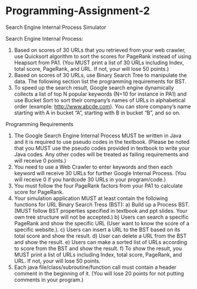 # Programming-Assignment-2
Search Engine Internal Process Simulator

Search Engine Internal Process:
1. Based on scores of 30 URLs that you retrieved from your web crawler, use Quicksort algorithm to
sort the scores for PageRank instead of using Heapsort from PA1. (You MUST print a list of 30
URLs including Index, total score, PageRank, and URL. If not, your will lose 50 points.)
2. Based on scores of 30 URLs, use Binary Search Tree to manipulate the data. The following section
list the programming requirements for BST.
3. To speed up the search result, Google search engine dynamically collects a list of top N popular
keywords (N=10 for instance in PA1) and use Bucket Sort to sort their company’s names of URLs
in alphabetical order (example: http://www.abcde.com). You can store company’s name starting
with A in bucket “A”, starting with B in bucket “B”, and so on.

Programming Requirements
1. The Google Search Engine Internal Process MUST be written in Java and it is required to use
pseudo codes in the textbook. (Please be noted that you MUST use the pseudo codes provided in
textbook to write your Java codes. Any other codes will be treated as failing requirements and will
receive 0 points.)
2. You need to use a Web Crawler to enter keywords and then each keyword will receive 30 URLs for
further Google Internal Process. (You will receive 0 if you hardcode 30 URLs in your
program/code.)
3. You must follow the four PageRank factors from your PA1 to calculate score for PageRank.
4. Your simulation application MUST at least contain the following functions for URL Binary
Search Tress (BST):
a) Build up a Process BST. (MUST follow BST properties specified in textbook and ppt
slides. Your own tree structure will not be accepted.)
b) Users can search a specific PageRank and show the specific URL (User want to know the
score of a specific website.).
c) Users can insert a URL to the BST based on its total score and show the result.
d) User can delete a URL from the BST and show the result.
e) Users can make a sorted list of URLs according to score from the BST and show the result.
f) To show the result, you MUST print a list of URLs including Index, total score, PageRank,
and URL. If not, your will lose 50 points.
5. Each java file/class/subroutine/function call must contain a header comment in the beginning of it.
(You will lose 20 points for not putting comments in your program.)

